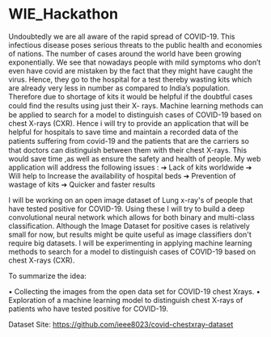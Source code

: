 # WIE_Hackathon
Undoubtedly we are all aware of the rapid spread of COVID-19. This infectious disease poses serious threats to the public health and economies of nations. The number of cases around the world have been growing exponentially. We see that nowadays people with mild symptoms who don’t even have covid are mistaken by the fact that they might have caught the virus. Hence, they go to the hospital for a test thereby wasting kits which are already very less in number as compared to India’s population. Therefore due to shortage of kits it would be helpful if the doubtful cases could ﬁnd the results using just their X- rays. Machine learning methods can be applied  to search for a model to distinguish cases of COVID-19 based on chest X-rays (CXR). Hence i will try to provide an application that will be helpful for hospitals to save time and maintain a recorded data of the patients suﬀering from covid-19 and the patients that are the carriers so that doctors can distinguish between them with their chest X-rays. This would save time ,as well as ensure the safety and health of people. 
My web application will address the following issues :
 ➔ Lack of kits worldwide
 ➔ Will help to Increase the availability of hospital beds
 ➔ Prevention of wastage of kits
 ➔ Quicker and faster results

I will be working on an open image dataset of Lung x-ray's of people that have tested positive for COVID-19. Using these I will try to build a deep convolutional neural network which allows for both binary and multi-class classification. Although the Image Dataset for positive cases is relatively small for now, but results might be quite useful as image classifiers don't require big datasets. I will be experimenting in applying machine learning methods to search for a model to distinguish cases of COVID-19 based on chest X-rays (CXR).  
 
To summarize the idea: 
 
• Collecting the images from the open data set for COVID-19 chest Xrays. • Exploration of a machine learning model to distinguish chest X-rays of patients who have tested positive for COVID-19.  
 
Dataset Site:  https://github.com/ieee8023/covid-chestxray-dataset
